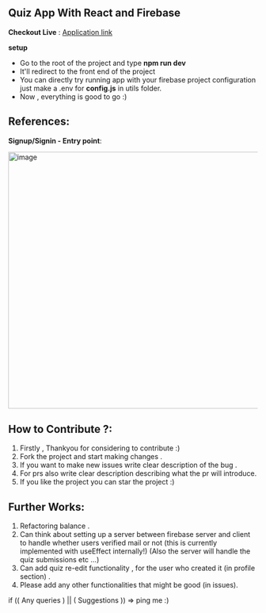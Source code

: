 ## **Quiz App With React and Firebase**
**Checkout Live** : <a href="https://prod-msaikiran9s-projects.vercel.app/">Application link </a>

**setup** 
- Go to the root of the project and type **npm run dev**
- It'll redirect to the front end of the project
- You can directly try running app with your firebase project configuration just make a .env for **config.js** in utils folder.
- Now , everything is good to go :)

## **References:**

**Signup/Signin - Entry point**:

<img width="518" alt="image" src="https://github.com/MSaiKiran9/QuestApp/assets/116418856/31786139-9f44-4d39-a4f4-0655a845c1ae">






## **How to Contribute ?**:
1. Firstly , Thankyou for considering to contribute :)
2. Fork the project and start making changes .
3. If you want to make new issues write clear description of the bug .
4. For prs also write clear description describing what the pr will introduce.
5. If you like the project you can star the project :) 

## **Further Works**:
1. Refactoring balance .
2. Can think about setting up a server between firebase server and client to handle whether users verified mail or not (this is currently implemented with useEffect internally!) (Also the server will handle the quiz submissions etc ...)
4. Can add quiz re-edit functionality , for the user who created it (in profile section) .
5. Please add any other functionalities that might be good (in issues).

if (( Any queries ) || ( Suggestions )) => ping me :)
